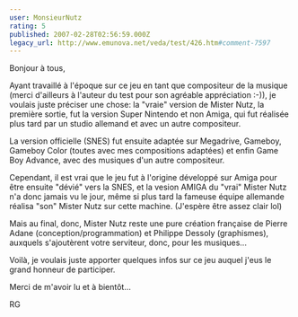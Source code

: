 ```yaml
---
user: MonsieurNutz
rating: 5
published: 2007-02-28T02:56:59.000Z
legacy_url: http://www.emunova.net/veda/test/426.htm#comment-7597
---
```

Bonjour à tous,

Ayant travaillé à l'époque sur ce jeu en tant que compositeur de la musique (merci d'ailleurs à l'auteur du test pour son agréable appréciation :-)), je voulais juste préciser une chose: la "vraie" version de Mister Nutz, la première sortie, fut la version Super Nintendo et non Amiga, qui fut réalisée plus tard par un studio allemand et avec un autre compositeur.

La version officielle (SNES) fut ensuite adaptée sur Megadrive, Gameboy, Gameboy Color (toutes avec mes compositions adaptées) et enfin Game Boy Advance, avec des musiques d'un autre compositeur.

Cependant, il est vrai que le jeu fut à l'origine développé sur Amiga pour être ensuite "dévié" vers la SNES, et la vesion AMIGA du "vrai" Mister Nutz n'a donc jamais vu le jour, même si plus tard la fameuse équipe allemande réalisa "son" Mister Nutz sur cette machine. (J'espère être assez clair lol)

Mais au final, donc, Mister Nutz reste une pure création française de Pierre Adane (conception/programmation) et Philippe Dessoly (graphismes), auxquels s'ajoutèrent votre serviteur, donc, pour les musiques...

Voilà, je voulais juste apporter quelques infos sur ce jeu auquel j'eus le grand honneur de participer.

Merci de m'avoir lu et à bientôt...

RG